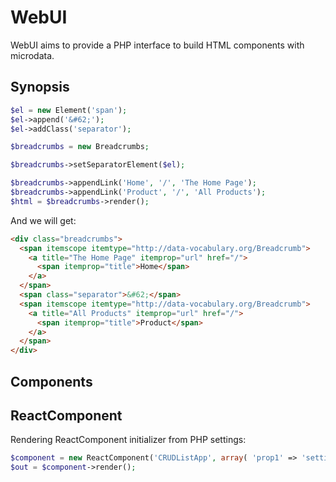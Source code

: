 WebUI
=========================

WebUI aims to provide a PHP interface to build HTML components with microdata.



Synopsis
-------------------------


```php
$el = new Element('span');
$el->append('&#62;');
$el->addClass('separator');

$breadcrumbs = new Breadcrumbs;

$breadcrumbs->setSeparatorElement($el);

$breadcrumbs->appendLink('Home', '/', 'The Home Page');
$breadcrumbs->appendLink('Product', '/', 'All Products');
$html = $breadcrumbs->render();
```

And we will get:

```html
<div class="breadcrumbs">
  <span itemscope itemtype="http://data-vocabulary.org/Breadcrumb">
    <a title="The Home Page" itemprop="url" href="/">
      <span itemprop="title">Home</span>
    </a>
  </span>
  <span class="separator">&#62;</span>
  <span itemscope itemtype="http://data-vocabulary.org/Breadcrumb">
    <a title="All Products" itemprop="url" href="/">
      <span itemprop="title">Product</span>
    </a>
  </span>
</div>
```


Components
----------------------


## ReactComponent

Rendering ReactComponent initializer from PHP settings:

```php
$component = new ReactComponent('CRUDListApp', array( 'prop1' => 'setting' ));
$out = $component->render();
```




